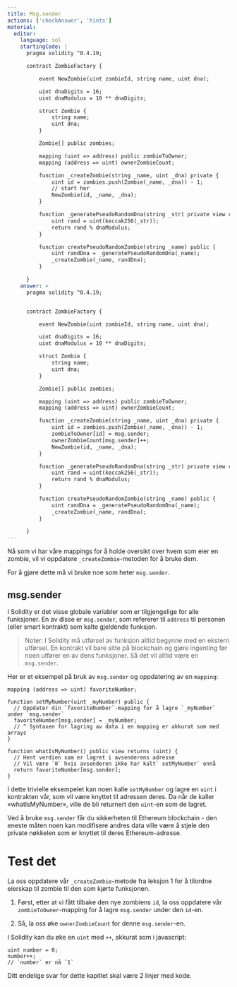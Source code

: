 ```yaml
---
title: Msg.sender
actions: ['checkAnswer', 'hints']
material:
  editor:
    language: sol
    startingCode: |
      pragma solidity ^0.4.19;

      contract ZombieFactory {

          event NewZombie(uint zombieId, string name, uint dna);

          uint dnaDigits = 16;
          uint dnaModulus = 10 ** dnaDigits;

          struct Zombie {
              string name;
              uint dna;
          }

          Zombie[] public zombies;

          mapping (uint => address) public zombieToOwner;
          mapping (address => uint) ownerZombieCount;

          function _createZombie(string _name, uint _dna) private {
              uint id = zombies.push(Zombie(_name, _dna)) - 1;
              // start her
              NewZombie(id, _name, _dna);
          }

          function _generatePseudoRandomDna(string _str) private view returns (uint) {
              uint rand = uint(keccak256(_str));
              return rand % dnaModulus;
          }

          function createPseudoRandomZombie(string _name) public {
              uint randDna = _generatePseudoRandomDna(_name);
              _createZombie(_name, randDna);
          }

      }
    answer: >
      pragma solidity ^0.4.19;


      contract ZombieFactory {

          event NewZombie(uint zombieId, string name, uint dna);

          uint dnaDigits = 16;
          uint dnaModulus = 10 ** dnaDigits;

          struct Zombie {
              string name;
              uint dna;
          }

          Zombie[] public zombies;

          mapping (uint => address) public zombieToOwner;
          mapping (address => uint) ownerZombieCount;

          function _createZombie(string _name, uint _dna) private {
              uint id = zombies.push(Zombie(_name, _dna)) - 1;
              zombieToOwner[id] = msg.sender;
              ownerZombieCount[msg.sender]++;
              NewZombie(id, _name, _dna);
          }

          function _generatePseudoRandomDna(string _str) private view returns (uint) {
              uint rand = uint(keccak256(_str));
              return rand % dnaModulus;
          }

          function createPseudoRandomZombie(string _name) public {
              uint randDna = _generatePseudoRandomDna(_name);
              _createZombie(_name, randDna);
          }

      }
---
```


Nå som vi har våre mappings for å holde oversikt over hvem som eier en zombie, vil vi oppdatere `_createZombie`-metoden for å bruke dem.

For å gjøre dette må vi bruke noe som heter `msg.sender`.

## msg.sender

I Solidity er det visse globale variabler som er tilgjengelige for alle funksjoner. En av disse er `msg.sender`, som refererer til `address` til personen (eller smart kontrakt) som kalte gjeldende funksjon.

> Noter: I Solidity må utførsel av funksjon alltid begynne med en ekstern utførsel. En kontrakt vil bare sitte på blockchain og gjøre ingenting før noen utfører en av dens funksjoner. Så det vil alltid være en `msg.sender`.

Her er et eksempel på bruk av `msg.sender` og oppdatering av en `mapping`:

```
mapping (address => uint) favoriteNumber;

function setMyNumber(uint _myNumber) public {
  // Oppdater din `favoriteNumber`-mapping for å lagre `_myNumber` under `msg.sender`
  favoriteNumber[msg.sender] = _myNumber;
  // ^ Syntaxen for lagring av data i en mapping er akkurat som med arrays
}

function whatIsMyNumber() public view returns (uint) {
  // Hent verdien som er lagret i avsenderens adresse
  // Vil være `0` hvis avsenderen ikke har kalt` setMyNumber` ennå
  return favoriteNumber[msg.sender];
}
```

I dette trivielle eksempelet kan noen kalle `setMyNumber` og lagre en `uint` i kontrakten vår, som vil være knyttet til adressen deres. Da når de kaller «whatIsMyNumber», ville de bli returnert den `uint`-en som de lagret.

Ved å bruke `msg.sender` får du sikkerheten til Ethereum blockchain - den eneste måten noen kan modifisere andres data ville være å stjele den private nøkkelen som er knyttet til deres Ethereum-adresse.

# Test det

La oss oppdatere vår `_createZombie`-metode fra leksjon 1 for å tilordne eierskap til zombie til den som kjørte funksjonen.

1. Først, etter at vi fått tilbake den nye zombiens `id`, la oss oppdatere vår `zombieToOwner`-mapping for å lagre `msg.sender` under den `id`-en.

2. Så, la oss øke `ownerZombieCount` for denne `msg.sender`-en.

I Solidity kan du øke en `uint` med `++`, akkurat som i javascript:

```
uint number = 0;
number++;
// `number` er nå `1`
```

Ditt endelige svar for dette kapitlet skal være 2 linjer med kode.
